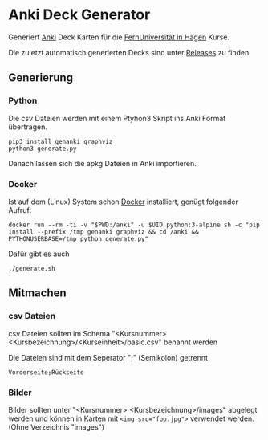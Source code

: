 # Anki Deck Generator

Generiert [Anki](https://apps.ankiweb.net/) Deck Karten für die [FernUniversität in Hagen](https://fernuni-hagen.de/) Kurse.

Die zuletzt automatisch generierten Decks sind unter [Releases](https://github.com/nh-hagen/FernUni-Anki/releases/tag/latest) zu finden.

## Generierung
### Python
Die csv Dateien werden mit einem Ptyhon3 Skript ins Anki Format übertragen.
```
pip3 install genanki graphviz
python3 generate.py
```
Danach lassen sich die apkg Dateien in Anki importieren.

### Docker
Ist auf dem (Linux) System schon [Docker](https://docker.com) installiert, genügt folgender Aufruf:
```
docker run --rm -ti -v "$PWD:/anki" -u $UID python:3-alpine sh -c "pip install --prefix /tmp genanki graphviz && cd /anki && PYTHONUSERBASE=/tmp python generate.py"
```

Dafür gibt es auch

```
./generate.sh
```

## Mitmachen
### csv Dateien
csv Dateien sollten im Schema "\<Kursnummer\> \<Kursbezeichnung\>/\<Kurseinheit\>/basic.csv" benannt werden

Die Dateien sind mit dem Seperator ";" (Semikolon) getrennt
```
Vorderseite;Rückseite
```

### Bilder
Bilder sollten unter "\<Kursnummer\> \<Kursbezeichnung\>/images" abgelegt werden und können in Karten mit ```<img src="foo.jpg">``` verwendet werden. (Ohne Verzeichnis "images")

